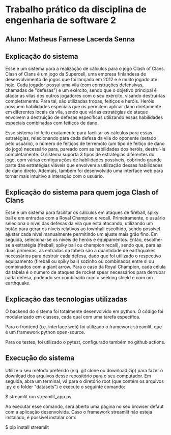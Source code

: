 # Trabalho prático da disciplina de engenharia de software 2
## Aluno: Matheus Farnese Lacerda Senna
## Explicação do sistema
Esse é um sistema para a realização de cálculos para o jogo Clash of Clans. Clash of Clans é um jogo
da Supercell, uma empresa finlandesa de desenvolvimento de jogos que foi lançado em 2012 e é muito jogado
até hoje. Cada jogador possui uma vila (com construções defensivas, chamadas de "defesas") e um exército, sendo que o
objetivo principal é atacar as vilas dos outros jogadores com o seu exército, visando destruí-las completamente. Para tal,
são utilizadas tropas, feitiços e heróis. Heróis possuem habilidades especiais que os permitem aplicar dano diretamente em
diferentes locais da vila, sendo que várias estratégias de ataque envolvem a destruição de defesas específicas utilizando
essas habilidades especiais combinadas com feitiços de dano.

Esse sistema foi feito exatamente para facilitar os cálculos para essas estratégias, relacionando para cada defesa
da vila do oponente (setado pelo usuário), o número de feitiços de terremoto (um tipo de feitiço de dano do jogo) necessário para, pareado com
as habilidades dos heróis, destruí-la completamente. O sistema suporta 3 tipos de estratégias diferentes do jogo, com várias configurações de
habilidades possíveis, cobrindo grande parte das estratégias viáveis que envolvem a utilização dessas habilidades de dano direto. Ademais,
também foi desenvolvido uma interface web para tornar mais intuitivo a interação com o usuário.

## Explicação do sistema para quem joga Clash of Clans
Esse é um sistema para facilitar os cálculos em ataques de fireball, spiky ball e em entradas com a Royal Champion e recall. Primeiramente, o
usuário seleciona o nível das defesas da vila que está atacando, utilizando um botão para gerar os níveis relativos ao townhall escolhido, sendo
possível ajustar cada nível manualmente permitindo um ajuste mais grão fino. Em seguida, seleciona-se os níveis de heróis e equipamentos. Então,
escolhe-se a estratégia (fireball, spiky ball ou champion recall), sendo que, para as duas primeiras, as entradas da tabela são a quantidade de
earthquakes necessários para destruir cada defesa, dado que foi utilizado o respectivo equipamento (fireball ou spiky ball) sozinho ou combinados
entre si ou combinados com a giant arrow. Para o caso da Royal Champion, cada célula da tabela é o número de ataques de rocket spear necessários
para derrubar cada defesa, podendo ser combinado com o seeking shield e com um earthquake.

## Explicação das tecnologias utilizadas
O backend do sistema foi totalmente desenvolvido em python. O código foi modularizado em classes, cada qual com uma tarefa específica.

Para o frontend (i.e. interface web) foi utilizado o framework streamlit, que é um framework python open-source.

Para os testes, foi utilizado o pytest, configurado também no github actions.

## Execução do sistema
Utilize o seu método preferido (e.g. git clone ou download zip) para fazer o download dos arquivos desse repositório para o seu computador.
Em seguida, abra um terminal, vá para o diretório root (que contém os arquivos .py e o folder "datasets") e execute o seguinte comando:

$ streamlit run streamlit_app.py

Ao executar esse comando, será aberto uma página no seu browser defaut com a aplicação desenvolvida.
Caso o framework streamlit não esteja instalado, é possível instalar com:

$ pip install streamlit
